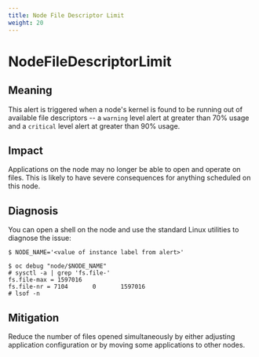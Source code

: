 ```yaml
---
title: Node File Descriptor Limit
weight: 20
---
```


# NodeFileDescriptorLimit

## Meaning

This alert is triggered when a node's kernel is found to be running out of
available file descriptors -- a `warning` level alert at greater than 70% usage
and a `critical` level alert at greater than 90% usage.

## Impact

Applications on the node may no longer be able to open and operate on
files. This is likely to have severe consequences for anything scheduled on this
node.

## Diagnosis

You can open a shell on the node and use the standard Linux utilities to
diagnose the issue:

```console
$ NODE_NAME='<value of instance label from alert>'

$ oc debug "node/$NODE_NAME"
# sysctl -a | grep 'fs.file-'
fs.file-max = 1597016
fs.file-nr = 7104       0       1597016
# lsof -n
```

## Mitigation

Reduce the number of files opened simultaneously by either adjusting application
configuration or by moving some applications to other nodes.
